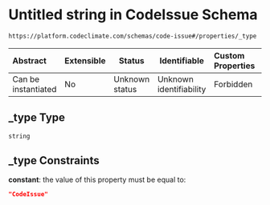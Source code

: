 # Untitled string in CodeIssue Schema

```txt
https://platform.codeclimate.com/schemas/code-issue#/properties/_type
```




| Abstract            | Extensible | Status         | Identifiable            | Custom Properties | Additional Properties | Access Restrictions | Defined In                                                                            |
| :------------------ | ---------- | -------------- | ----------------------- | :---------------- | --------------------- | ------------------- | ------------------------------------------------------------------------------------- |
| Can be instantiated | No         | Unknown status | Unknown identifiability | Forbidden         | Allowed               | none                | [CodeIssue.schema.json\*](../../schemas/CodeIssue.schema.json "open original schema") |

## \_type Type

`string`

## \_type Constraints

**constant**: the value of this property must be equal to:

```json
"CodeIssue"
```

